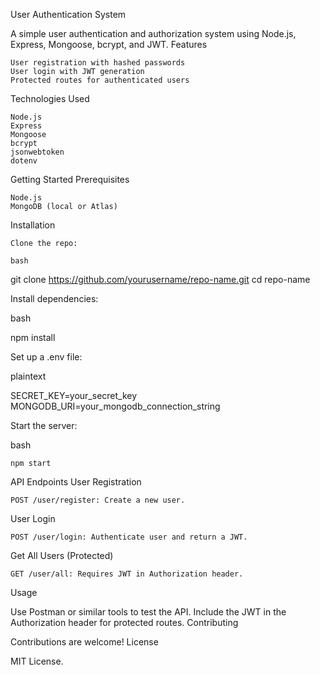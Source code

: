 User Authentication System

A simple user authentication and authorization system using Node.js, Express, Mongoose, bcrypt, and JWT.
Features

    User registration with hashed passwords
    User login with JWT generation
    Protected routes for authenticated users

Technologies Used

    Node.js
    Express
    Mongoose
    bcrypt
    jsonwebtoken
    dotenv

Getting Started
Prerequisites

    Node.js
    MongoDB (local or Atlas)

Installation

    Clone the repo:

    bash

git clone https://github.com/yourusername/repo-name.git
cd repo-name

Install dependencies:

bash

npm install

Set up a .env file:

plaintext

SECRET_KEY=your_secret_key
MONGODB_URI=your_mongodb_connection_string

Start the server:

bash

    npm start

API Endpoints
User Registration

    POST /user/register: Create a new user.

User Login

    POST /user/login: Authenticate user and return a JWT.

Get All Users (Protected)

    GET /user/all: Requires JWT in Authorization header.

Usage

Use Postman or similar tools to test the API. Include the JWT in the Authorization header for protected routes.
Contributing

Contributions are welcome!
License

MIT License.
